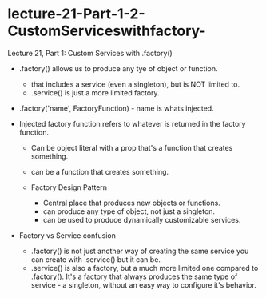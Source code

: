 # lecture-21-Part-1-2-CustomServiceswithfactory-
Lecture 21, Part 1: Custom Services with .factory()
- .factory() allows us to produce any tye of object or function.
	- that includes a service (even a singleton), but is NOT limited to.
	- .service() is just a more limited factory.
- .factory('name', FactoryFunction) - name is whats injected.
- Injected factory function refers to whatever is returned in the factory function.
	- Can be object literal with a prop that's a function that creates something.
	- can be a function that creates something.
  
  - Factory Design Pattern
	- Central place that produces new objects or functions.
	- can produce any type of object, not just a singleton.
	- can be used to produce dynamically customizable services. 	
	
- Factory vs Service confusion
	- .factory() is not just another way of creating the same service you can create with .service() but it can be.
	- .service() is also a factory, but a much more limited one compared to .factory(). It's a factory that always produces the same type of service - a singleton,
		without an easy way to configure it's behavior.
